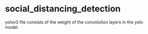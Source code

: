 # social_distancing_detection

yolov3 file consists of the weight of the convolution layers in the yolo model.
